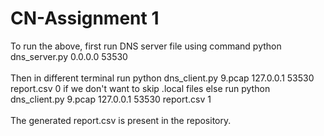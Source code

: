 # CN-Assignment 1


To run the above, first run DNS server file using command python dns_server.py 0.0.0.0 53530 <br>
<br>
Then in different terminal run python dns_client.py 9.pcap 127.0.0.1 53530 report.csv 0 if we don't want to skip .local files else run python dns_client.py 9.pcap 127.0.0.1 53530 report.csv 1 <br>
<br>
The generated report.csv is present in the repository.
